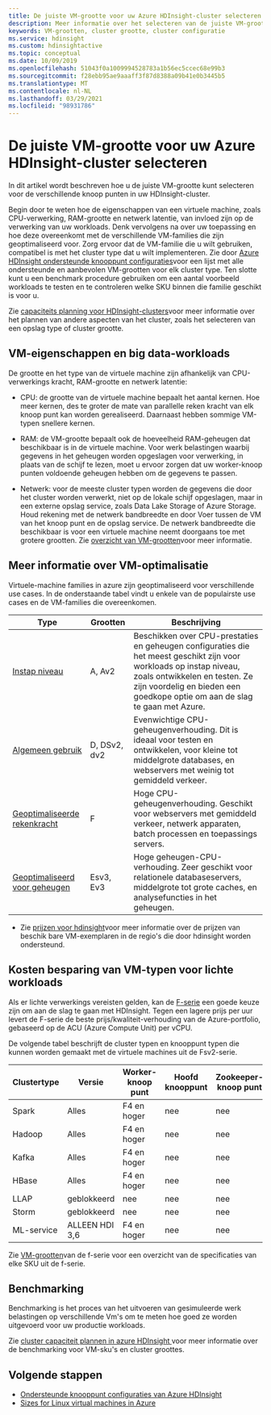 ```yaml
---
title: De juiste VM-grootte voor uw Azure HDInsight-cluster selecteren
description: Meer informatie over het selecteren van de juiste VM-grootte voor uw HDInsight-cluster.
keywords: VM-grootten, cluster grootte, cluster configuratie
ms.service: hdinsight
ms.custom: hdinsightactive
ms.topic: conceptual
ms.date: 10/09/2019
ms.openlocfilehash: 51043f0a1009994528783a1b56ec5ccec68e99b3
ms.sourcegitcommit: f28ebb95ae9aaaff3f87d8388a09b41e0b3445b5
ms.translationtype: MT
ms.contentlocale: nl-NL
ms.lasthandoff: 03/29/2021
ms.locfileid: "98931786"
---
```

# <a name="selecting-the-right-vm-size-for-your-azure-hdinsight-cluster"></a>De juiste VM-grootte voor uw Azure HDInsight-cluster selecteren

In dit artikel wordt beschreven hoe u de juiste VM-grootte kunt selecteren voor de verschillende knoop punten in uw HDInsight-cluster. 

Begin door te weten hoe de eigenschappen van een virtuele machine, zoals CPU-verwerking, RAM-grootte en netwerk latentie, van invloed zijn op de verwerking van uw workloads. Denk vervolgens na over uw toepassing en hoe deze overeenkomt met de verschillende VM-families die zijn geoptimaliseerd voor. Zorg ervoor dat de VM-familie die u wilt gebruiken, compatibel is met het cluster type dat u wilt implementeren. Zie door [Azure HDInsight ondersteunde knooppunt configuraties](hdinsight-supported-node-configuration.md)voor een lijst met alle ondersteunde en aanbevolen VM-grootten voor elk cluster type. Ten slotte kunt u een benchmark procedure gebruiken om een aantal voorbeeld workloads te testen en te controleren welke SKU binnen die familie geschikt is voor u.

Zie [capaciteits planning voor HDInsight-clusters](hdinsight-capacity-planning.md)voor meer informatie over het plannen van andere aspecten van het cluster, zoals het selecteren van een opslag type of cluster grootte.

## <a name="vm-properties-and-big-data-workloads"></a>VM-eigenschappen en big data-workloads

De grootte en het type van de virtuele machine zijn afhankelijk van CPU-verwerkings kracht, RAM-grootte en netwerk latentie:

- CPU: de grootte van de virtuele machine bepaalt het aantal kernen. Hoe meer kernen, des te groter de mate van parallelle reken kracht van elk knoop punt kan worden gerealiseerd. Daarnaast hebben sommige VM-typen snellere kernen.

- RAM: de VM-grootte bepaalt ook de hoeveelheid RAM-geheugen dat beschikbaar is in de virtuele machine. Voor werk belastingen waarbij gegevens in het geheugen worden opgeslagen voor verwerking, in plaats van de schijf te lezen, moet u ervoor zorgen dat uw worker-knoop punten voldoende geheugen hebben om de gegevens te passen.

- Netwerk: voor de meeste cluster typen worden de gegevens die door het cluster worden verwerkt, niet op de lokale schijf opgeslagen, maar in een externe opslag service, zoals Data Lake Storage of Azure Storage. Houd rekening met de netwerk bandbreedte en door Voer tussen de VM van het knoop punt en de opslag service. De netwerk bandbreedte die beschikbaar is voor een virtuele machine neemt doorgaans toe met grotere grootten. Zie [overzicht van VM-grootten](../virtual-machines/sizes.md)voor meer informatie.

## <a name="understanding-vm-optimization"></a>Meer informatie over VM-optimalisatie

Virtuele-machine families in azure zijn geoptimaliseerd voor verschillende use cases. In de onderstaande tabel vindt u enkele van de populairste use cases en de VM-families die overeenkomen.

| Type                     | Grootten           |    Beschrijving       |
|--------------------------|-------------------|------------------------------------------------------------------------------------------------------------------------------------|
| [Instap niveau](../virtual-machines/sizes-general.md)          | A, Av2  | Beschikken over CPU-prestaties en geheugen configuraties die het meest geschikt zijn voor workloads op instap niveau, zoals ontwikkelen en testen. Ze zijn voordelig en bieden een goedkope optie om aan de slag te gaan met Azure. |
| [Algemeen gebruik](../virtual-machines/sizes-general.md)          | D, DSv2, dv2  | Evenwichtige CPU-geheugenverhouding. Dit is ideaal voor testen en ontwikkelen, voor kleine tot middelgrote databases, en webservers met weinig tot gemiddeld verkeer. |
| [Geoptimaliseerde rekenkracht](../virtual-machines/sizes-compute.md)        | F           | Hoge CPU-geheugenverhouding. Geschikt voor webservers met gemiddeld verkeer, netwerk apparaten, batch processen en toepassings servers.        |
| [Geoptimaliseerd voor geheugen](../virtual-machines/sizes-memory.md)         | Esv3, Ev3  | Hoge geheugen-CPU-verhouding. Zeer geschikt voor relationele databaseservers, middelgrote tot grote caches, en analysefuncties in het geheugen.                 |

- Zie [prijzen voor hdinsight](https://azure.microsoft.com/pricing/details/hdinsight/)voor meer informatie over de prijzen van beschik bare VM-exemplaren in de regio's die door hdinsight worden ondersteund.

## <a name="cost-saving-vm-types-for-light-workloads"></a>Kosten besparing van VM-typen voor lichte workloads

Als er lichte verwerkings vereisten gelden, kan de [F-serie](https://azure.microsoft.com/blog/f-series-vm-size/) een goede keuze zijn om aan de slag te gaan met HDInsight. Tegen een lagere prijs per uur levert de F-serie de beste prijs/kwaliteit-verhouding van de Azure-portfolio, gebaseerd op de ACU (Azure Compute Unit) per vCPU.

De volgende tabel beschrijft de cluster typen en knooppunt typen die kunnen worden gemaakt met de virtuele machines uit de Fsv2-serie.

| Clustertype | Versie | Worker-knoop punt | Hoofd knooppunt | Zookeeper-knoop punt |
|---|---|---|---|---|
| Spark | Alles | F4 en hoger | nee | nee |
| Hadoop | Alles | F4 en hoger | nee | nee |
| Kafka | Alles | F4 en hoger | nee | nee |
| HBase | Alles | F4 en hoger | nee | nee |
| LLAP | geblokkeerd | nee | nee | nee |
| Storm | geblokkeerd | nee | nee | nee |
| ML-service | ALLEEN HDI 3,6 | F4 en hoger | nee | nee |

Zie [VM-grootten](https://azure.microsoft.com/blog/f-series-vm-size/)van de f-serie voor een overzicht van de specificaties van elke SKU uit de f-serie.

## <a name="benchmarking"></a>Benchmarking

Benchmarking is het proces van het uitvoeren van gesimuleerde werk belastingen op verschillende Vm's om te meten hoe goed ze worden uitgevoerd voor uw productie workloads. 

Zie [cluster capaciteit plannen in azure HDInsight ](hdinsight-capacity-planning.md#choose-the-vm-size-and-type)voor meer informatie over de benchmarking voor VM-sku's en cluster groottes.

## <a name="next-steps"></a>Volgende stappen

- [Ondersteunde knooppunt configuraties van Azure HDInsight](hdinsight-supported-node-configuration.md)
- [Sizes for Linux virtual machines in Azure](../virtual-machines/sizes.md)